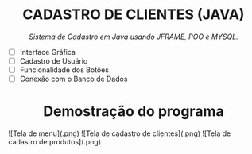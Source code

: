 <h1 align= "center">CADASTRO DE CLIENTES (JAVA)</h1>
<p align= "center"><i>Sistema de Cadastro em Java usando JFRAME, POO e MYSQL.</p></i>



- [ ] Interface Gráfica
- [ ] Cadastro de Usuário
- [ ] Funcionalidade dos Botões
- [ ] Conexão com o Banco de Dados

<h1 align= "center">Demostração do programa</h1>
![Tela de menu](.png)
![Tela de cadastro de clientes](.png)
![Tela de cadastro de produtos](.png)
